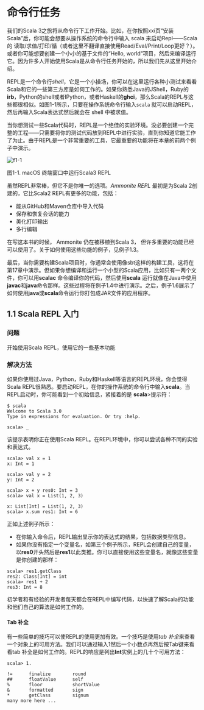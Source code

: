 # 命令行任务

我们的Scala 3之旅将从命令行下工作开始。比如，在你按照xxi页“安装Scala”后，你可能会想要从操作系统的命令行中输入 scala 来启动Repl——Scala的 读取/求值/打印/循（或者这里不翻译直接使用Read/Eval/Print/Loop更好？）。或者你可能想要创建一个小小的基于文件的“Hello, world“项目，然后来编译运行它。因为许多人开始使用Scala是从命令行任务开始的，所以我们先从这里开始介绍。

REPL是一个命令行*shell*，它是一个小操场，你可以在这里运行各种小测试来看看Scala和它的一些第三方库是如何工作的。如果你熟悉Java的JShell，Ruby的**irb**，Python的shell或者IPython，或者Haskell的**ghci**，那么Scala的REPL与这些都很相似。如图1-1所示，只要在操作系统命令行输入`scala` 就可以启动REPL，然后再输入Scala表达式然后就会在 shell 中被求值。

当你想测试一些Scala代码时，REPL是一个绝佳的实验环境。没必要创建一个完整的工程——只需要将你的测试代码放到REPL中进行实验，直到你知道它能工作了为止。由于REPL是一个非常重要的工具，它最重要的功能将在本章的前两个例子中演示。

![f1-1](/Users/hxx/work/myproject/ScalaCookbook/ch1/f1-1.jpeg)

图1-1. macOS 终端窗口中运行Scala3 REPL

虽然REPL非常棒，但它不是你唯一的选项。*Ammonite REPL* 最初是为Scala 2创建的，它比Scala2 REPL有更多的功能，包括：

- 能从GitHub和Maven仓库中导入代码
- 保存和恢复会话的能力
- 美化打印输出
- 多行编辑

在写这本书的时候， Ammonite 仍在被移植到Scala 3， 但许多重要的功能已经可以使用了。关于如何使用这些功能的例子，见例子1.3。

最后，当你需要构建Scala项目时，你通常会使用像sbt这样的构建工具，这将在第17章中演示。但如果你想编译和运行一个小型的Scala应用，比如只有一两个文件，你可以用**scalac** 命令编译你的代码，然后使用**scala** 运行就像在Java中使用**javac**和**java**命令那样。这些过程将在例子1.4中进行演示。之后，例子1.6展示了如何使用**java**或**scala**命令运行你打包成JAR文件的应用程序。

## 1.1 Scala REPL 入门

### 问题

开始使用Scala REPL，使用它的一些基本功能

### 解决方法

如果你使用过Java，Python，Ruby和Haskell等语言的REPL环境，你会觉得Scala REPL很熟悉。要启动REPL，在你的操作系统的命令行中输入**scala**。当REPL启动时，你可能看到一个初始信息，紧接着的是 **scala**>提示符：

```
$ scala
Welcome to Scala 3.0
Type in expressions for evaluation. Or try :help.

scala> _
```

该提示表明你正在使用Scala REPL。在REPL环境中，你可以尝试各种不同的实验和表达式。

```
scala> val x = 1
x: Int = 1

scala> val y = 2
y: Int = 2

scala> x + y res0: Int = 3
scala> val x = List(1, 2, 3)

x: List[Int] = List(1, 2, 3)
scala> x.sum res1: Int = 6
```

正如上述例子所示：

- 在你输入命令后，REPL输出显示你的表达式的结果，包括数据类型信息。
- 如果你没有指定一个变量名，如第三个例子所示，REPL会创建自己的变量，以**res0**开头然后是**res1**以此类推。你可以直接使用这些变量名，就像这些变量是你创建的那样：

```
scala> res1.getClass 
res2: Class[Int] = int
scala> res1 + 2 
res3: Int = 8
```

初学者和有经验的开发者每天都会在REPL中编写代码，以快速了解Scala的功能和他们自己的算法是如何工作的。

#### Tab 补全

有一些简单的技巧可以使REPL的使用更加有效。一个技巧是使用*tab 补全*来查看一个对象上的可用方法。我们可以通过输入1然后一个小数点再然后按Tab键来看看tab 补全是如何工作的。REPL的响应是列出**Int**实例上的几十个可用方法：

```
scala> 1.

!=     	finalize     	round 
##     	floatValue   	self
%      	floor        	shortValue
&      	formatted    	sign
*      	getClass     	signum
many more here ...

```

